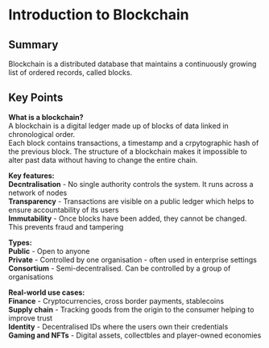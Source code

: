 # Introduction to Blockchain

## Summary
Blockchain is a distributed database that maintains a continuously growing list of ordered records, called blocks.

## Key Points
**What is a blockchain?**  
A blockchain is a digital ledger made up of blocks of data linked in chronological order.  
Each block contains transactions, a timestamp and a crpytographic hash of the previous block.
The structure of a blockchain makes it impossible to alter past data without having to change the entire chain.

**Key features:**  
**Decntralisation** - No single authority controls the system. It runs across a network of nodes  
**Transparency** - Transactions are visible on a public ledger which helps to ensure accountability of its users  
**Immutability** - Once blocks have been added, they cannot be changed. This prevents fraud and tampering  

**Types:**  
**Public** - Open to anyone  
**Private** - Controlled by one organisation - often used in enterprise settings  
**Consortium** - Semi-decentralised. Can be controlled by a group of organisations  

**Real-world use cases:**  
**Finance** - Cryptocurrencies, cross border payments, stablecoins  
**Supply chain** - Tracking goods from the origin to the consumer helping to improve trust  
**Identity** - Decentralised IDs where the users own their credentials  
**Gaming and NFTs** - Digital assets, collectbles and player-owned economies  
